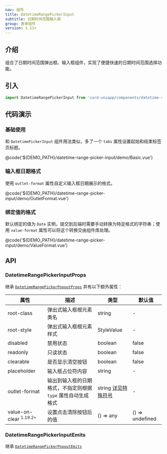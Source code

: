 ```yaml
---
nav: 组件
title: DatetimeRangePickerInput
subtitle: 日期时间范围输入框
group: 表单组件
version: 1.11+
---
```


## 介绍

组合了日期时间范围弹出框、输入框组件，实现了便捷快速的日期时间范围选择功能。

## 引入

```ts
import DatetimeRangePickerInput from 'sard-uniapp/components/datetime-range-picker-input/datetime-range-picker-input.vue'
```

## 代码演示

### 基础使用

和 `DatetimePickerInput` 组件用法类似，多了一个 `tabs` 属性设置起始和结束标签页标题。

@code('${DEMO_PATH}/datetime-range-picker-input/demo/Basic.vue')

### 输入框日期格式

使用 `outlet-format` 属性自定义输入框日期展示的格式。

@code('${DEMO_PATH}/datetime-range-picker-input/demo/OutletFormat.vue')

### 绑定值的格式

默认绑定的值为 `Date` 实例，提交到后端时需要手动转换为特定格式的字符串；使用 `value-format` 属性可以将这个转换交由组件库处理。

@code('${DEMO_PATH}/datetime-range-picker-input/demo/ValueFormat.vue')

## API

### DatetimeRangePickerInputProps

继承 [`DatetimeRangePickerPopoutProps`](./datetime-range-picker-popout#DatetimeRangePickerPopoutProps) 并有以下额外属性：

| 属性                              | 描述                                                         | 类型                                                      | 默认值          |
| --------------------------------- | ------------------------------------------------------------ | --------------------------------------------------------- | --------------- |
| root-class                        | 弹出式输入框根元素类名                                       | string                                                    | -               |
| root-style                        | 弹出式输入框根元素样式                                       | StyleValue                                                | -               |
| disabled                          | 禁用状态                                                     | boolean                                                   | false           |
| readonly                          | 只读状态                                                     | boolean                                                   | false           |
| clearable                         | 是否显示清空按钮                                             | boolean                                                   | false           |
| placeholder                       | 输入框占位符内容                                             | string                                                    | -               |
| outlet-format                     | 输出到输入框的日期格式，不指定则根据 `type` 属性自动生成格式 | string [详见特殊符号](../utilities/date#日期格式特殊符号) | -               |
| value-on-clear <sup>1.19.2+</sup> | 设置点击清除按钮后的值                                       | () => any                                                 | () => undefined |

### DatetimeRangePickerInputEmits

继承 [`DatetimeRangePickerPopoutEmits`](./datetime-range-picker-popout#DatetimeRangePickerPopoutEmits)
